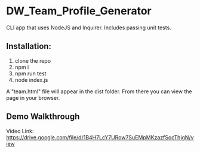# DW_Team_Profile_Generator

CLI app that uses NodeJS and Inquirer. Includes passing unit tests.

## Installation:

1. clone the repo
2. npm i
3. npm run test
4. node index.js

A "team.html" file will appear in the dist folder. From there you can view the page in your browser.

## Demo Walkthrough

Video Link: https://drive.google.com/file/d/1B4H7LcY7URow7SuEMpMKzazfSocThjgN/view

